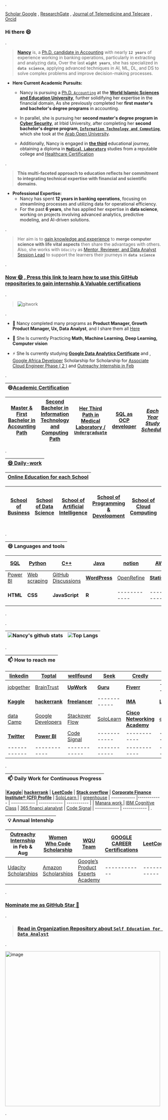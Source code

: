 
.



[Scholar Google](https://scholar.google.com/citations?hl=ar&user=FYCHA3cAAAAJ&view_op=list_works&gmla=AH8HC4xH3aR_5E1SGnlVUGYk2XgxOy8xM5sp_OTvl5G-6kEc4DArkJgX3ApPY4L_8x8bC6oJME0qA8BWqHGpckFpI7ZR1TjF8at_OpduXsurQ1CPiJQBW2rz) , [ResearchGate](https://www.researchgate.net/signup.SignUpRequested.html?token=l7AgY985EInJ9Bl-GYD3dvWsWxfo55QKpUUTPqb3o-rgM3Kv2Peihm-9_3SEh0ykh_c8kcVzC1otsciTcYSz-hPGBgM_LbJXRphgMwm10pxO5816vEpguab0DPbUe9nm2DqqLD3butnZqYNEXw&utm_medium=email&utm_source=researchgate&utm_campaign=re294&loginT=CvwLtwDwNKPohZS05wJGa-xkI_coLSowmf0_QG0j8CKozyo05dO2b3BNpD5kBW_V0tFaqDPAZ4xw4juy-jCsM2wW&utm_term=re294_x&utm_content=re294_x_p2&cp=re294_x_p2&uid=dAzeGHgurSDLtky0RYqRDTmiWJWgmrK29Odf&ch=reg) , [Journal of Telemedicine and Telecare](https://mc.manuscriptcentral.com/jtt) , [Orcid](https://orcid.org/0009-0008-9716-0022)




### Hi there 😄


.



>  **[Nancy](https://github.com/nancyalaswad90/Each-Year-Study-Schedule/blob/main/README.md)** is, a [Ph.D. candidate in Accounting](https://github.com/nancyalaswad90/nancyalaswad90/blob/master/Universities%20specializing%20in%20accounting.md) with nearly **`12 years`** of experience working in banking operations, particularly in extracting and analyzing data, Over the last **`eight years`**, she has specialized in **`data science`**, applying advanced techniques in AI, ML, DL, and DS to solve complex problems and improve decision-making processes.




- **Here Current Academic Pursuits:**

  
  - Nancy is pursuing a [Ph.D.  `Accounting`](https://grades.wise.edu.jo/student.php) at the **[World Islamic Sciences and Education University](https://learn.wise.edu.jo/mlms/my/)**, further solidifying her expertise in the financial domain, As she previously completed her **first master's and bachelor's degree programs** in accounting.
 
  
    
  - In parallel, she is pursuing her **second master's degree program in [Cyber Security](https://lms.inu.edu.jo/my/courses.php)**, at Irbid University, after completing her **second bachelor's degree program, [`Information Technology and Computing`](https://github.com/nancyalaswad90/nancyalaswad90/blob/master/second%20.md)**, which she took at the [Arab Open University](https://github.com/nancyalaswad90/Each-Year-Study-Schedule/blob/main/README.md).



  - Additionally, Nancy is engaged in **[the third](https://github.com/nancyalaswad90/Each-Year-Study-Schedule/blob/main/README.md)** educational journey, obtaining a diploma in  **[`Medical Laboratory`](https://github.com/nancyalaswad90/Medical-Laboratory/blob/main/README.md)** studies from a reputable college and [Healthcare Certification](https://github.com/nancyalaswad90/Healthcare-Certification)


.


> **This multi-faceted approach to education reflects her commitment to integrating technical expertise with financial and scientific domains.**



- **Professional Expertise:**
  - Nancy has spent **12 years in banking operations**, focusing on streamlining processes and utilizing data for operational efficiency.
  - For the past **6 years**, she has applied her expertise in **data science**, working on projects involving advanced analytics, predictive modeling, and AI-driven solutions.



.


> Her aim is to [gain knowledge and experience](https://docs.google.com/document/d/15LPAd65IhZRtEVueTB9dthL4VfUlsZ7c/edit) to **merge computer science with life vital aspects** then share the advantages with others. Also, she works with `Udacity` as [Mentor, Reviewer, and Data Analyst Session Lead](https://github.com/nancyalaswad90/My-Career-Progress-as-Mentor-in-Udacity) to support the learners their journeys in **`data science`**


.


 ### [ Now 😄 , Press this link to learn how to use this GitHub repositories to gain internship & Valuable certifications](https://www.youtube.com/watch?v=0_dGOhZnLMg) 


.


> ![gitwork](https://user-images.githubusercontent.com/36210723/94987193-0053d400-056d-11eb-97d2-f0319bbe27f6.jpg)

.

- 🔭 Nancy completed many programs as **Product Manager, Growth Product Manager, Ux, Data Analyst**, and I share them all  [Here](https://github.com/nancyalaswad90/Udacity-Nanodegree-Certifications)




- 🌱 She Is currently Practicing  **Math, Machine Learning, Deep Learning, Computer vision**



- ⚡ She Is currently studying **[Google Data Analytics Certificate](https://grow.google/dataanalytics/#?modal_active=none)**  and , [Google Africa Developer](https://www.pluralsight.com/partners/google/africa/gads-2021?aid=7014Q0000023RnOQAU&oid=&promo=&utm_campaign=&utm_content=&utm_medium=partner_partner_web_referral&utm_source=&utm_term=) Scholarship for Scholarship for [Associate Cloud Engineer Phase ( 2 )](https://app.pluralsight.com/channels/details/603245f5-77bd-4850-a181-9e0547fd4f2a)  and [Outreachy Internship in Feb](https://github.com/nancyalaswad90/Outreachy)


.

| **😄[Academic Certification](https://docs.google.com/document/d/1ytyegjotOpyVH_0l4M1EgZ78sOT0HTu4KzbGMDBgbRg/edit)**|
 | ------------ |
 
| **[Master & First Bachelor in Accounting Path](https://github.com/nancyalaswad90/nancyalaswad90/blob/master/Universities%20specializing%20in%20accounting.md)** | **[ Second Bachelor in  Information Technology and Computing Path](https://github.com/nancyalaswad90/nancyalaswad90/blob/master/second%20.md)** | **[Her Third Path in Medical Laboratory / `Undergraduate`](https://github.com/nancyalaswad90/Medical-Laboratory/blob/main/README.md)** |**[SQL as OCP developer ](https://github.com/nancyalaswad90/nancyalaswad90/blob/master/Certification%20as%20Oracle%20developer%20professional%20.md)** |*[ Each Year Study Schedule](https://github.com/nancyalaswad90/Each-Year-Study-Schedule/blob/main/README.md)*
|------------ |------------ | ------------ | ------------ |------------ |



.

| **[😄 Daily-work](https://github.com/nancyalaswad90/Daily-work/blob/main/README.md)**|
 | ------------ | 


| **[ Online Education for each School](https://github.com/nancyalaswad90/ONLINE-EDUCATION-for-each-School/blob/main/README.md)**|
 | ------------ | 

| **[School of Business](https://github.com/nancyalaswad90/The-School-of-Business/blob/main/README.md)** | **[School of Data Science](https://github.com/nancyalaswad90/School-of-Data-Science/blob/main/README.md)** | **[School of  Artificial Intelligence](https://github.com/nancyalaswad90/School-of-Artificial-Intelligence/blob/main/README.md)** | **[School of Programming & Development](https://github.com/nancyalaswad90/School-of-Programming-Development)**| **[School of Cloud Computing](https://github.com/nancyalaswad90/School-of-Cloud-Computing/blob/main/README.md)**|**[School of Medical Laboratory](https://github.com/nancyalaswad90/School-of-Medical-Laboratory/blob/main/README.md)**|[الخرائط الذهنية لتفسير سور القران الكريم](https://drive.google.com/file/d/1yW04DXqCTlkVfUi4gePWgikmeszDYGcG/view) |
| ------------ | ------------ | ------------ |------------ | ------------ | ------------ |------------ |



.


| **😄 Languages and tools**|
 | ------------ |

| **[SQL](https://github.com/nancyalaswad90/nancyalaswad90/blob/master/Certification%20as%20Oracle%20developer%20professional%20.md)** | **[Python](https://github.com/nancyalaswad90/nancyalaswad90/blob/master/Python%20Certifications.md)** | [C++]() | **[Java](https://github.com/nancyalaswad90/Project-for-Vehicle-Accident-Application/blob/main/README.md)** | **[notion](https://www.notion.so/Club-Homepage-1fe743f2ef9d80cfb961d63c488c52ec)**  | **[AWS ](https://github.com/nancyalaswad90/AWS-Training/blob/main/README.md)**   |  [Math ](https://github.com/nancyalaswad90/Math)  |  [AI + Excel](https://www.linkedin.com/learning/certificates/8334bc5b0835b47db70efd1d963cbc5f2751a357aacfb943f58a59c6c0abe30b?trk=share_certificate) |
|------------ |------------ | ------------ | ------------ |------------ | ------------ | ------------ | ------------ |
|  [Power BI](https://github.com/nancyalaswad90/nancyalaswad90/blob/master/Power%20BI%20tool.md) | [Web scraping](https://github.com/nancyalaswad90/Web-scraping/blob/main/README.md) |  [GitHub Discussions](https://docs.github.com/en/discussions/guides/granting-higher-permissions-to-top-contributors) | **[WordPress  ](https://github.com/nancyalaswad90/WordPress)** | [OpenRefine](https://openrefine.org/)  | **[Statistics](https://github.com/nancyalaswad90/Statistics/blob/main/README.md)** | [Tableau ](https://github.com/nancyalaswad90/Tableau)  | **[Azure ](https://github.com/nancyalaswad90/Azure)** | --- |  ----------------  |
| **HTML**| **CSS**|**JavaScript**| **R** |  ------------ | ------------ |------------ |
.


.

|![Nancy's github stats](https://github-readme-stats.vercel.app/api?username=nancyalaswad90&show_icons=true&theme=algolia&count_private=true) | ![Top Langs](https://github-readme-stats.vercel.app/api/top-langs/?username=nancyalaswad90&theme=algolia)|
| ------------ | ------------ | 


.



| **📫 How to reach me**|
 | ------------ | 
 
|**[linkedin](https://www.linkedin.com/in/nancy-al-aswad-b001b4124/)** | [Toptal ](https://www.toptal.com/screening_wizard) | [wellfound](https://wellfound.com/jobs) | [Seek ](https://www.seek.co.nz/Data-Analyst-jobs) | [Credly ](https://www.credly.com/users/nancyalaswad) | [wuzzuf](https://wuzzuf.net/search/jobs/?a=navbl&q=data%20analys) |
| ------------ | ------------ | ------------ |------------ | ------------ | ------------ |
| [jobgether](https://jobgether.com/home) | [BrainTrust](https://app.usebraintrust.com/jobs/13445) | **[UpWork ](https://www.upwork.com/freelancers/~01aea1b28cadcbe913?viewMode=1)** | **[Guru](https://www.guru.com/pro/ProfileBuild.aspx?tab=5&pscount=0)** | **[Fiverr](https://www.fiverr.com/nancyalaswad?public_mode=true)** | -------------- |
|**[Kaggle](https://www.kaggle.com/nancyalaswad90)**| **[hackerrank](https://www.hackerrank.com/nancyalaswad90)** | **[freelancer](https://www.freelancer.com/u/nancyalaswad90)** | ------------  |**[IMA ](https://github.com/nancyalaswad90/IMA-Accounting-Certifications)** | **[LeetCode](https://leetcode.com/Nancy_Al_Aswad90/)** |-------- |
| [data Camp](https://github.com/nancyalaswad90/nancyalaswad90/blob/master/Data%20Camp.md) | [Google Developers](https://developers.google.com/profile/u/116039305746026612185) | [ Stackover Flow  ](https://stackoverflow.com/users/12555055/nancy-al-aswad) | [SoloLearn ]() |**[Cisco Networking Academy](https://www.cisco.com/c/m/en_sg/partners/cisco-networking-academy/index.html#~networking-essentials)**|[edx](https://courses.edx.org/dashboard/programs/482dee71-e4b9-4b42-a47b-3e16bb69e8f2/)
| **[Twitter](https://twitter.com/AswadNancy?s=03/ "Twitter")** | **[Power BI](https://github.com/nancyalaswad90/Power-BI)** |  [Code Signal ](https://app.codesignal.com/profile/nancy_a8) |------------ | ------------ | ------------ |
| ------------ | ------------ | ------------ |------------ | ------------ | ------------ |


.



| **📫 Daily Work for Continuous Progress**|
 | ------------------- | 

|**[Kaggle](https://www.kaggle.com/nancyalaswad90)**| **[hackerrank](https://www.hackerrank.com/nancyalaswad90)** | **[LeetCode](https://leetcode.com/Nancy_Al_Aswad90/)**  |  **[Stack overflow](https://stackoverflow.com/users/12555055/nancy-al-aswad)** |   **[Corporate Finance Institute® (CFI) Profile](https://github.com/nancyalaswad90/Corporate-Finance-Institute-CFI-Profile/blob/main/README.md/)** |  [SoloLearn ]() |
| [greenhouse](https://my.greenhouse.io/profile) | ------------ |------------ | ------------ | ------------ | ----------- |
|  [Manara work ](https://app.manara.tech/certificates) | [IBM Cognitive Class](https://cognitiveclass.ai/profile/NancyAlAswad) | [365 financi alanalyst](https://learn.365financialanalyst.com/) |  [Code Signal](https://learn.codesignal.com/my-learning) | ------------ | ------------ |
.




| **💡  Annual Intenship**|
 | ------------ | 

| **[Outreachy Internship](https://www.outreachy.org/docs/internship/) in Feb & Aug**| **[Women Who Code Scholarship ](https://github.com/nancyalaswad90/nancyalaswad90/blob/master/Women%20Who%20Code%20Scholarship%20.md)** | **[WQU Team](https://wqu-ds.tditrain.com/hub/home#info)**  |**[GOOGLE CAREER Certifications](https://grow.google/certificates/?utm_source=gDigital&utm_medium=programgn&utm_campaign=gn&utm_content&utm_term#?modal_active=none)**  | **[LeetCode](https://leetcode.com/Nancy_Al_Aswad90/)** | **[Microsoft & LinkedIn  Certifications](https://www.elmin7a.com/free-courses-offered-by-microsoft-and-linkedin-with-free-certificates/)** |
| ------------- | ------------ | ------------ |------------ | ------------ | ------------ |
|  [Udacity Scholarships ](https://www.udacity.com/scholarships?bsft_aaid=8d7e276e-4a10-41b2-8868-423fe96dd6b2&bsft_eid=47af06d8-1591-4df2-9ab5-80d1b0a97cf9&utm_campaign=sch_600_auto_ndxxx_oneten-app-reminder_global&utm_source=blueshift&utm_medium=email&utm_content=sch_600_auto_ndxxx_oneten-app-reminder_global&bsft_clkid=d6c9d5c0-9e86-42c3-99c2-f74e7a9c4ac2&bsft_uid=00de2879-837f-441d-951a-23c93505cbff&bsft_mid=738e1c6f-0c2a-4e44-bdaa-763b6d93e979&bsft_txnid=28979ac1-c51c-416e-8415-0a18439e0b21&bsft_mime_type=html&bsft_ek=2021-11-15T22%3A53%3A09Z&bsft_lx=4&bsft_tv=7) | [Amazon Scholarships ](https://www.amazon.com/s?rh=p_27%3AAWS+Training+%26+Certification) | [Google’s Product Experts Academy](https://productexperts.withgoogle.com/signup) |------------ | ------------ | ------------ |
.

### **[Nominate me as GitHub Star 🌟](https://stars.github.com/nominate/)**


.
> ### [Read in Organization Repository about  `Self Education for Data Analyst`](https://github.com/Self-Education-for-Business-analyst)
>

.

<img width="500" height="500" alt="image" src="https://github.com/user-attachments/assets/e245e632-60b4-46cc-bff0-69c4418071a2" />


.
